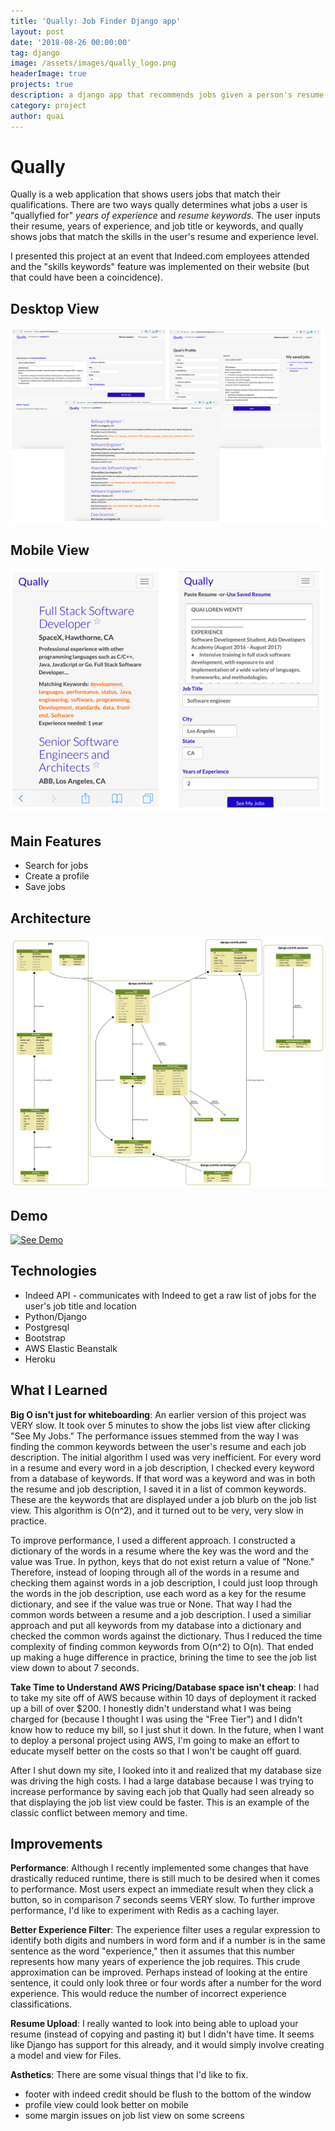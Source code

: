 ```yaml
---
title: 'Qually: Job Finder Django app'
layout: post
date: '2018-08-26 00:00:00'
tag: django
image: /assets/images/qually_logo.png
headerImage: true
projects: true
description: a django app that recommends jobs given a person's resume
category: project
author: quai
---
```


# Qually

Qually is a web application that shows users jobs that match their qualifications. There are two ways qually determines what jobs a user is "quallyfied for" *years of experience* and *resume keywords*. The user inputs their resume, years of experience, and job title or keywords, and qually shows jobs that match the skills in the user's resume and experience level.

I presented this project at an event that Indeed.com employees attended and the "skills keywords" feature was implemented on their website (but that could have been a coincidence).

## Desktop View
![Desktop screen shots](https://raw.githubusercontent.com/Qlwentt/qually/master/desktop_view.png)


## Mobile View

![Mobile screen shots](https://raw.githubusercontent.com/Qlwentt/qually/master/qually_mobile.png)


## Main Features
- Search for jobs
- Create a profile
- Save jobs

## Architecture
![ERD Diagram](https://raw.githubusercontent.com/Qlwentt/qually/master/my_project_visualized.png)

## Demo
[![See Demo](https://img.youtube.com/vi/AvDHqsJNsTI/0.jpg)](https://youtu.be/AvDHqsJNsTI)

## Technologies
 - Indeed API - communicates with Indeed to get a raw list of jobs for the user's job title and location
 - Python/Django
 - Postgresql
 - Bootstrap
 - AWS Elastic Beanstalk
 - Heroku

## What I Learned
**Big O isn't just for whiteboarding**:
An earlier version of this project was VERY slow. It took over 5 minutes to show the jobs list view after clicking "See My Jobs." The performance issues stemmed from the way I was finding the common keywords between the user's resume and each job description. The initial algorithm I used was very inefficient. For every word in a resume and every word in a job description, I checked every keyword from a database of keywords. If that word was a keyword and was in both the resume and job description, I saved it in a list of common keywords. These are the keywords that are displayed under a job blurb on the job list view. This algorithm is O(n^2), and it turned out to be very, very slow in practice.

To improve performance, I used a different approach. I constructed a dictionary of the words in a resume where the key was the word and the value was True. In python, keys that do not exist return a value of "None." Therefore, instead of looping through all of the words in a resume and checking them against words in a job description, I could just loop through the words in the job description, use each word as a key for the resume dictionary, and see if the value was true or None. That way I had the common words between a resume and a job description. I used a similiar approach and put all keywords from my database into a dictionary and checked the common words against the dictionary. Thus I reduced the time complexity of finding common keywords from O(n^2) to O(n). That ended up making a huge difference in practice, brining the time to see the job list view down to about 7 seconds.

**Take Time to Understand AWS Pricing/Database space isn't cheap**:
I had to take my site off of AWS because within 10 days of deployment it racked up a bill of over $200. I honestly didn't understand what I was being charged for (because I thought I was using the "Free Tier") and I didn't know how to reduce my bill, so I just shut it down. In the future, when I want to deploy a personal project using AWS, I'm going to make an effort to educate myself better on the costs so that I won't be caught off guard.

After I shut down my site, I looked into it and realized that my database size was driving the high costs. I had a large database because I was trying to increase performance by saving each job that Qually had seen already so that displaying the job list view could be faster. This is an example of the classic conflict between memory and time.

## Improvements
**Performance**:
Although I recently implemented some changes that have drastically reduced runtime, there is still much to be desired when it comes to performance. Most users expect an immediate result when they click a button, so in comparison 7 seconds seems VERY slow. To further improve performance, I'd like to experiment with Redis as a caching layer.

**Better Experience Filter**:
The experience filter uses a regular expression to identify both digits and numbers in word form and if a number is in the same sentence as the word "experience," then it assumes that this number represents how many years of experience the job requires. This crude approximation can be improved. Perhaps instead of looking at the entire sentence, it could only look three or four words after a number for the word experience. This would reduce the number of incorrect experience classifications.

**Resume Upload**:
I really wanted to look into being able to upload your resume (instead of copying and pasting it) but I didn't have time. It seems like Django has support for this already, and it would simply involve creating a model and view for Files.

**Asthetics**:
There are some visual things that I'd like to fix.
- footer with indeed credit should be flush to the bottom of the window
- profile view could look better on mobile
- some margin issues on job list view on some screens
